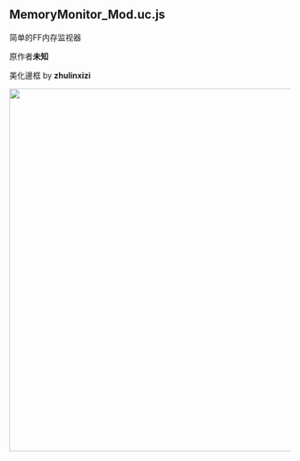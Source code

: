 ## MemoryMonitor_Mod.uc.js

简单的FF内存监视器

原作者**未知**

美化邊框 by **zhulinxizi**

<img width="650" src="img/MemoryMonitor.jpg">
